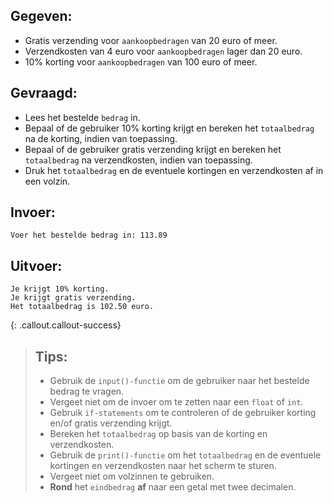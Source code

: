 ## Gegeven: 
* Gratis verzending voor `aankoopbedragen` van 20 euro of meer.
* Verzendkosten van 4 euro voor `aankoopbedragen` lager dan 20 euro.
* 10% korting voor `aankoopbedragen` van 100 euro of meer.

## Gevraagd: 
* Lees het bestelde `bedrag` in.
* Bepaal of de gebruiker 10% korting krijgt en bereken het `totaalbedrag` na de korting, indien van toepassing.
* Bepaal of de gebruiker gratis verzending krijgt en bereken het `totaalbedrag` na verzendkosten, indien van toepassing.
* Druk het `totaalbedrag` en de eventuele kortingen en verzendkosten af in een volzin.

## Invoer: 
```
Voer het bestelde bedrag in: 113.89
```

## Uitvoer: 
```
Je krijgt 10% korting.
Je krijgt gratis verzending.
Het totaalbedrag is 102.50 euro.
```

{: .callout.callout-success}
>## Tips: 
>* Gebruik de `input()-functie` om de gebruiker naar het bestelde bedrag te vragen. 
>* Vergeet niet om de invoer om te zetten naar een `float` of `int`.
>* Gebruik `if-statements` om te controleren of de gebruiker korting en/of gratis verzending krijgt.
>* Bereken het `totaalbedrag` op basis van de korting en verzendkosten.
>* Gebruik de `print()-functie` om het `totaalbedrag` en de eventuele kortingen en verzendkosten naar het scherm te sturen. 
>* Vergeet niet om volzinnen te gebruiken.
>* **Rond** het `eindbedrag` **af** naar een getal met twee decimalen. 